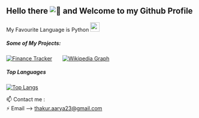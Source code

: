 ## Hello there ![👋](https://user-images.githubusercontent.com/18350557/176309783-0785949b-9127-417c-8b55-ab5a4333674e.gif) and Welcome to my Github Profile


My Favourite Language is Python <img src="https://user-images.githubusercontent.com/74038190/212257472-08e52665-c503-4bd9-aa20-f5a4dae769b5.gif" width="25" height="25"/>



##### Some of My Projects:



[![Finance Tracker](https://github-readme-stats.vercel.app/api/pin/?username=rya23&repo=Finance-Tracker&theme=dark)](https://github.com/rya23/Finance-Tracker)&nbsp;&nbsp;&nbsp;&nbsp;&nbsp;&nbsp;&nbsp;[![Wikipedia Graph](https://github-readme-stats.vercel.app/api/pin/?username=rya23&repo=wikipedia-graph&theme=dark)](https://github.com/rya23/wikipedia-graph)



##### Top Languages

[![Top Langs](https://github-readme-stats.vercel.app/api/top-langs/?username=rya23&theme=dark)](https://github.com/rya23/github-readme-stats)

📫 Contact me : <br /> 
  ⚡ Email --> thakur.aarya23@gmail.com <br /> 
